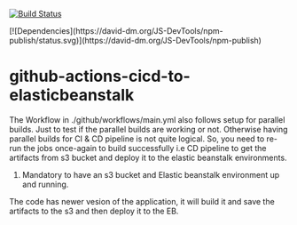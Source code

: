 [![Build Status](https://github.com/JS-DevTools/npm-publish/workflows/CI-CD/badge.svg)](https://github.com/JS-DevTools/npm-publish/actions)
</p>
[![Dependencies](https://david-dm.org/JS-DevTools/npm-publish/status.svg)](https://david-dm.org/JS-DevTools/npm-publish)



# github-actions-cicd-to-elasticbeanstalk

The Workflow in ./github/workflows/main.yml also follows setup for parallel builds. Just to test if the parallel builds are working or not. Otherwise having parallel builds for CI & CD pipeline is not quite logical.
So, you need to re-run the jobs once-again to build successfully i.e CD pipeline to get the artifacts from s3 bucket and deploy it to the elastic beanstalk environments.


1. Mandatory to have an s3 bucket and Elastic beanstalk environment up and running.

The code has newer vesion of the application, it will build it and save the artifacts to the s3 and then deploy it to the EB.

